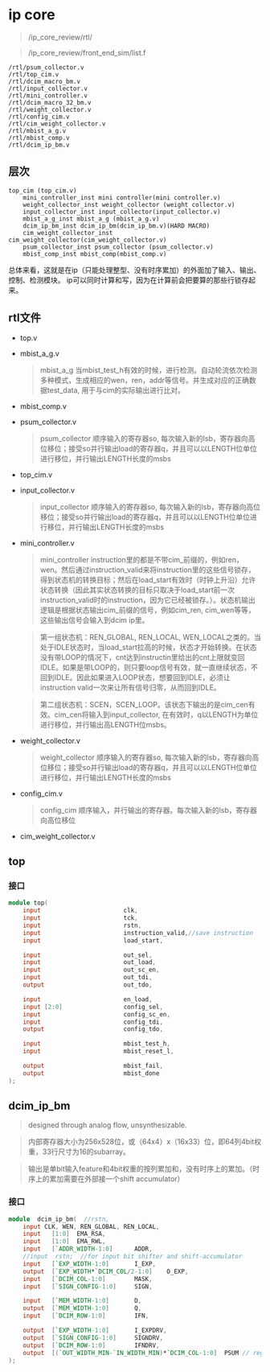 # ip core

> /ip_core_review/rtl/

> /ip_core_review/front_end_sim/list.f

```text
/rtl/psum_collector.v
/rtl/top_cim.v
/rtl/dcim_macro_bm.v
/rtl/input_collector.v
/rtl/mini_controller.v
/rtl/dcim_macro_32_bm.v
/rtl/weight_collector.v
/rtl/config_cim.v
/rtl/cim_weight_collector.v
/rtl/mbist_a_g.v
/rtl/mbist_comp.v
/rtl/dcim_ip_bm.v
```

## 层次

```text
top_cim (top_cim.v)
    mini_controller_inst mini controller(mini controller.v)
    weight_collector_inst weight_collector (weight collector.v)
    input_collector_inst input_collector(input_collector.v)
    mbist_a_g_inst mbist_a_g (mbist_a_g.v)
    dcim_ip_bm_inst dcim_ip_bm(dcim_ip_bm.v)(HARD MACRO)
    cim_weight_collector_inst cim_weight_collector(cim_weight_collector.v)
    psum_collector_inst psum_collector (psum_collector.v)
    mbist_comp_inst mbist_comp(mbist_comp.v)
```

总体来看，这就是在ip（只能处理整型、没有时序累加）的外面加了输入、输出、控制、检测模块。
ip可以同时计算和写，因为在计算前会把要算的那些行锁存起来。

## rtl文件

- top.v
- mbist_a_g.v
  > mbist_a_g 当mbist_test_h有效的时候，进行检测。自动轮流依次检测多种模式，生成相应的wen，ren，addr等信号。并生成对应的正确数据test_data, 用于与cim的实际输出进行比对。
- mbist_comp.v
- psum_collector.v
  > psum_collector 顺序输入的寄存器so, 每次输入新的lsb，寄存器向高位移位；接受so并行输出load的寄存器q，并且可以以LENGTH位单位进行移位，并行输出LENGTH长度的msbs
- top_cim.v
- input_collector.v
  > input_collector 顺序输入的寄存器so, 每次输入新的lsb，寄存器向高位移位；接受so并行输出load的寄存器q，并且可以以LENGTH位单位进行移位，并行输出LENGTH长度的msbs
- mini_controller.v
  > mini_controller instruction里的都是不带cim_前缀的，例如ren，wen。然后通过instruction_valid来将instruction里的这些信号锁存，得到状态机的转换目标；然后在load_start有效时（时钟上升沿）允许状态转换（因此其实状态转换的目标只取决于load_start前一次instruction_valid时的instruction，因为它已经被锁存。）。状态机输出逻辑是根据状态输出cim_前缀的信号，例如cim_ren, cim_wen等等，这些输出信号会输入到dcim ip里。

  > 第一组状态机：REN_GLOBAL, REN_LOCAL, WEN_LOCAL之类的。当处于IDLE状态时，当load_start拉高的时候，状态才开始转换。在状态没有带LOOP的情况下，cnt达到instructin里给出的cnt上限就变回IDLE。如果是带LOOP的，则只要loop信号有效，就一直继续状态，不回到IDLE。因此如果进入LOOP状态，想要回到IDLE，必须让instruction valid一次来让所有信号归零，从而回到IDLE。

  > 第二组状态机：SCEN，SCEN_LOOP。该状态下输出的是cim_cen有效。cim_cen将输入到input_collector, 在有效时，q以LENGTH为单位进行移位，并行输出高LENGTH位msbs。
- weight_collector.v
  > weight_collector 顺序输入的寄存器so, 每次输入新的lsb，寄存器向高位移位；接受so并行输出load的寄存器q，并且可以以LENGTH位单位进行移位，并行输出LENGTH长度的msbs
- config_cim.v
  > config_cim 顺序输入，并行输出的寄存器。每次输入新的lsb，寄存器向高位移位
- cim_weight_collector.v

## top

### 接口

```verilog
module top(
    input                       clk,
    input                       tck,
    input                       rstn,
    input                       instruction_valid,//save instruction
    input                       load_start,

    input                       out_sel,
    input                       out_load,
    input                       out_sc_en,
    input                       out_tdi,
    output                      out_tdo,

    input                       en_load,
    input [2:0]                 config_sel,
    input                       config_sc_en,
    input                       config_tdi,
    output                      config_tdo,

    input                       mbist_test_h,
    input                       mbist_reset_l,

    output                      mbist_fail,
    output                      mbist_done
);
```

## dcim_ip_bm

> designed through analog flow, unsynthesizable.

> 内部寄存器大小为256x528位，或（64x4）x（16x33）位，即64列4bit权重，33行尺寸为16的subarray。

> 输出是单bit输入feature和4bit权重的按列累加和，没有时序上的累加。（时序上的累加需要在外部接一个shift accumulator）

### 接口

```verilog
module  dcim_ip_bm(  //rstn,
    input CLK, WEN, REN_GLOBAL, REN_LOCAL,
    input   [1:0]  EMA_RSA,
    input   [1:0]  EMA_RWL,
    input   [`ADDR_WIDTH-1:0]      ADDR,
    //input  rstn;  //for input bit shifter and shift-accumulator
    input   [`EXP_WIDTH-1:0]       I_EXP,
    output  [`EXP_WIDTH*`DCIM_COL/2-1:0]    O_EXP,
    input   [`DCIM_COL-1:0]        MASK,
    input   [`SIGN_CONFIG-1:0]     SIGN,

    input   [`MEM_WIDTH-1:0]       D,
    output  [`MEM_WIDTH-1:0]       Q,
    input   [`DCIM_ROW-1:0]        IFN,

    output  [`EXP_WIDTH-1:0]       I_EXPDRV,
    output  [`SIGN_CONFIG-1:0]     SIGNDRV,
    output  [`DCIM_ROW-1:0]        IFNDRV,
    output  [(`OUT_WIDTH_MIN-`IN_WIDTH_MIN)*`DCIM_COL-1:0]  PSUM // reg -> wire
);
```

